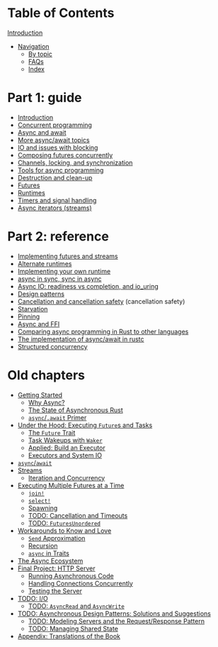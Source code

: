# Table of Contents

[Introduction](intro.md)

- [Navigation](navigation/intro.md)
  - [By topic](navigation/topics.md)
  - [FAQs]()
  - [Index](navigation/index.md)

# Part 1: guide

- [Introduction](part-guide/intro.md)
- [Concurrent programming](part-guide/concurrency.md)
- [Async and await](part-guide/async-await.md)
- [More async/await topics](part-guide/more-async-await.md)
- [IO and issues with blocking](part-guide/io.md)
- [Composing futures concurrently](part-guide/concurrency-primitives.md)
- [Channels, locking, and synchronization](part-guide/sync.md)
- [Tools for async programming](part-guide/tools.md)
- [Destruction and clean-up](part-guide/dtors.md)
- [Futures](part-guide/futures.md)
- [Runtimes](part-guide/runtimes.md)
- [Timers and signal handling](part-guide/timers-signals.md)
- [Async iterators (streams)](part-guide/streams.md)

# Part 2: reference

- [Implementing futures and streams]()
- [Alternate runtimes]()
- [Implementing your own runtime]()
- [async in sync, sync in async]()
- [Async IO: readiness vs completion, and io_uring]()
- [Design patterns]()
- [Cancellation and cancellation safety](part-reference/cancellation.md) (cancellation safety)
- [Starvation]()
- [Pinning](part-reference/pinning.md)
- [Async and FFI]()
- [Comparing async programming in Rust to other languages]()
- [The implementation of async/await in rustc]()
- [Structured concurrency](part-reference/structured.md)


# Old chapters

- [Getting Started](01_getting_started/01_chapter.md)
  - [Why Async?](01_getting_started/02_why_async.md)
  - [The State of Asynchronous Rust](01_getting_started/03_state_of_async_rust.md)
  - [`async`/`.await` Primer](01_getting_started/04_async_await_primer.md)
- [Under the Hood: Executing `Future`s and Tasks](02_execution/01_chapter.md)
  - [The `Future` Trait](02_execution/02_future.md)
  - [Task Wakeups with `Waker`](02_execution/03_wakeups.md)
  - [Applied: Build an Executor](02_execution/04_executor.md)
  - [Executors and System IO](02_execution/05_io.md)
- [`async`/`await`](03_async_await/01_chapter.md)
- [Streams](05_streams/01_chapter.md)
  - [Iteration and Concurrency](05_streams/02_iteration_and_concurrency.md)
- [Executing Multiple Futures at a Time](06_multiple_futures/01_chapter.md)
  - [`join!`](06_multiple_futures/02_join.md)
  - [`select!`](06_multiple_futures/03_select.md)
  - [Spawning](06_multiple_futures/04_spawning.md)
  - [TODO: Cancellation and Timeouts]()
  - [TODO: `FuturesUnordered`]()
- [Workarounds to Know and Love](07_workarounds/01_chapter.md)
  - [`Send` Approximation](07_workarounds/03_send_approximation.md)
  - [Recursion](07_workarounds/04_recursion.md)
  - [`async` in Traits](07_workarounds/05_async_in_traits.md)
- [The Async Ecosystem](08_ecosystem/00_chapter.md)
- [Final Project: HTTP Server](09_example/00_intro.md)
  - [Running Asynchronous Code](09_example/01_running_async_code.md)
  - [Handling Connections Concurrently](09_example/02_handling_connections_concurrently.md)
  - [Testing the Server](09_example/03_tests.md)
- [TODO: I/O]()
  - [TODO: `AsyncRead` and `AsyncWrite`]()
- [TODO: Asynchronous Design Patterns: Solutions and Suggestions]()
  - [TODO: Modeling Servers and the Request/Response Pattern]()
  - [TODO: Managing Shared State]()
- [Appendix: Translations of the Book](12_appendix/01_translations.md)

